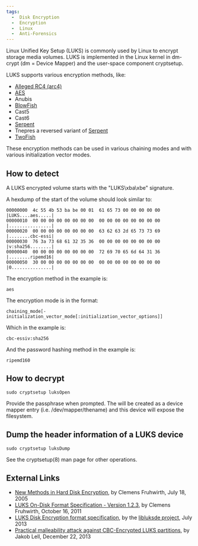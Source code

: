 ```yaml
---
tags:
  -  Disk Encryption
  -  Encryption
  -  Linux
  -  Anti-Forensics
---
```

Linux Unified Key Setup (LUKS) is commonly used by Linux to encrypt
storage media volumes. LUKS is implemented in the Linux kernel in
dm-crypt (dm = Device Mapper) and the user-space component cryptsetup.

LUKS supports various encryption methods, like:

* [Alleged RC4 (arc4)](rc4.md)
* [AES](aes.md)
* Anubis
* [BlowFish](blowfish.md)
* Cast5
* Cast6
* [Serpent](serpent.md)
* Tnepres a reversed variant of [Serpent](serpent.md)
* [TwoFish](twofish.md)

These encryption methods can be used in various chaining modes and with
various initialization vector modes.

## How to detect

A LUKS encrypted volume starts with the "LUKS\xba\xbe" signature.

A hexdump of the start of the volume should look similar to:

    00000000  4c 55 4b 53 ba be 00 01  61 65 73 00 00 00 00 00  |LUKS....aes.....|
    00000010  00 00 00 00 00 00 00 00  00 00 00 00 00 00 00 00  |................|
    00000020  00 00 00 00 00 00 00 00  63 62 63 2d 65 73 73 69  |........cbc-essi|
    00000030  76 3a 73 68 61 32 35 36  00 00 00 00 00 00 00 00  |v:sha256........|
    00000040  00 00 00 00 00 00 00 00  72 69 70 65 6d 64 31 36  |........ripemd16|
    00000050  30 00 00 00 00 00 00 00  00 00 00 00 00 00 00 00  |0...............|

The encryption method in the example is:

    aes

The encryption mode is in the format:

    chaining_mode[-initialization_vector_mode[:initialization_vector_options]]

Which in the example is:

    cbc-essiv:sha256

And the password hashing method in the example is:

    ripemd160

## How to decrypt

`sudo cryptsetup luksOpen `<device>` `<name>

Provide the passphrase when prompted. The <name> will be created as a
device mapper entry (i.e. /dev/mapper/thename) and this device will
expose the filesystem.

## Dump the header information of a LUKS device

`sudo cryptsetup luksDump `<device>

See the cryptsetup(8) man page for other operations.

## External Links

* [New Methods in Hard Disk Encryption](https://clemens.endorphin.org/nmihde/nmihde-A4-ds.pdf),
  by Clemens Fruhwirth, July 18, 2005
* [LUKS On-Disk Format Specification - Version 1.2.3](https://gitlab.com/cryptsetup/cryptsetup/-/wikis/LUKS-standard/on-disk-format.pdf),
  by Clemens Fruhwirth, October 16, 2011
* [LUKS Disk Encryption format specification](https://github.com/libyal/libluksde/blob/main/documentation/Linux%20Unified%20Key%20Setup%20(LUKS)%20Disk%20Encryption%20format.asciidoc),
  by the [libluksde project](libluksde.md), July 2013
* [Practical malleability attack against CBC-Encrypted LUKS partitions](https://www.jakoblell.com/blog/2013/12/22/practical-malleability-attack-against-cbc-encrypted-luks-partitions/),
  by Jakob Lell, December 22, 2013

